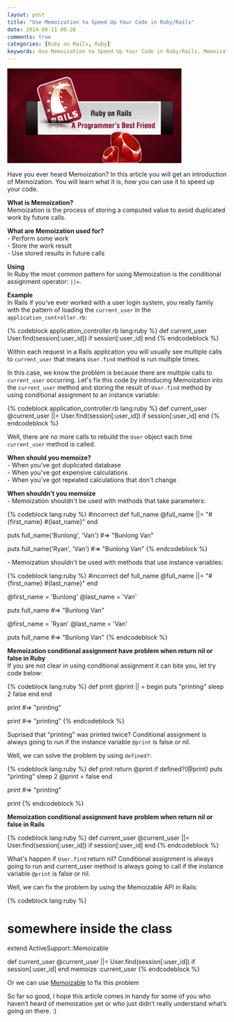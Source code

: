 ```yaml
---
layout: post
title: "Use Memoization to Speed Up Your Code in Ruby/Rails"
date: 2014-08-11 00:28
comments: true
categories: [Ruby on Rails, Ruby]
keywords: Use Memoization to Speed Up Your Code in Ruby/Rails, Memoization Ruby, Ruby Memoization, Memoization Rails, Rails Memoization, Ruby on Rails Memoization, Memoization Ruby on Rails
---
```


<p>
  <img src="/images/ruby_on_rails.png" width="400" />
</p>

<p>
  Have you ever heard Memoization? In this article you will get an introduction of Memoization. You will learn what it is, how you can use it to speed up your code.
</p>

<p>
  <strong>What is Memoization?</strong><br/>
  Memoization is the process of storing a computed value to avoid duplicated work by future calls.
</p>

<p>
  <strong>What are Memoization used for?</strong><br/>
  - Perform some work<br/>
  - Store the work result<br/>
  - Use stored results in future calls
</p>

<p>
  <strong>Using</strong><br/>
  In Ruby the most common pattern for using Memoization is the conditional assignment operator: <code>||=</code>.
</p>

<p>
  <strong>Example</strong><br/>
  In Rails if you've ever worked with a user login system, you really family with the pattern of loading the <code>current_user</code> in the <code>application_controller.rb</code>:
</p>

{% codeblock application_controller.rb lang:ruby %}
def current_user
  User.find(session[:user_id]) if session[:user_id]
end
{% endcodeblock %}

<p>
  Within each request in a Rails application you will usually see multiple calls to <code>current_user</code> that means <code>User.find</code> method is run multiple times.<br/>
</p>

<p>
  In this case, we know the problem is because there are multiple calls to <code>current_user</code> occurring. Let's fix this code by introducing Memoization into the <code>current_user</code> method and storing the result of <code>User.find</code> method by using conditional assignment to an instance variable:
</p>

{% codeblock application_controller.rb lang:ruby %}
def current_user
  @current_user ||= User.find(session[:user_id]) if session[:user_id]
end
{% endcodeblock %}

<p>
  Well, there are no more calls to rebuild the <code>User</code> object each time <code>current_user</code> method is called.
</p>

<p>
  <strong>When should you memoize?</strong><br/>
  - When you've got duplicated database<br/>
  - When you've got expensive calculations<br/>
  - When you've got repeated calculations that don't change<br/>
</p>

<p>
  <strong>When shouldn't you memoize</strong><br/>
  - Memoization shouldn't be used with methods that take parameters:
</p>

{% codeblock lang:ruby %}
#incorrect
def full_name
  @full_name ||= "#{first_name} #{last_name}"
end

puts full_name('Bunlong', 'Van') #=> "Bunlong Van"

puts full_name('Ryan', 'Van') #=> "Bunlong Van"
{% endcodeblock %}

<p>
  - Memoization shouldn't be used with methods that use instance variables:
</p>

{% codeblock lang:ruby %}
#incorrect
def full_name
  @full_name ||= "#{first_name} #{last_name}"
end

@first_name = 'Bunlong'
@last_name = 'Van'

puts full_name #=> "Bunlong Van"

@first_name = 'Ryan'
@last_name = 'Van'

puts full_name #=> "Bunlong Van"
{% endcodeblock %}

<p>
  <strong>Memoization conditional assignment have problem when return nil or false in Ruby</strong><br/>
  If you are not clear in using conditional assignment it can bite you, let try code below:
</p>

{% codeblock lang:ruby %}
def print
  @print || = begin
                puts "printing"
                sleep 2
                false
              end
end

print #=> "printing"

print #=> "printing"
{% endcodeblock %}

<p>
  Suprised that "printing" was printed twice? Conditional assignment is always going to run if the instance variable <code>@print</code> is false or nil.<br/>
</p>

<p>
  Well, we can solve the problem by using <code>defined?</code>:
</p>

{% codeblock lang:ruby %}
def print
  return @print if defined?(@print)
  puts "printing"
  sleep 2
  @print = false
end

print #=> "printing"

print
{% endcodeblock %}

<p>
  <strong>Memoization conditional assignment have problem when return nil or false in Rails</strong><br/>
</p>

{% codeblock lang:ruby %}
def current_user
  @current_user ||= User.find(session[:user_id]) if session[:user_id]
end
{% endcodeblock %}

<p>
  What's happen if <code>User.find</code> return nil? Conditional assignment is always going to run and current_user method is always going to call if the instance variable <code>@print</code> is false or nil.
</p>

<p>
  Well, we can fix the problem by using the Memoizable API in Rails:
</p>

{% codeblock lang:ruby %}

# somewhere inside the class
extend ActiveSupport::Memoizable

def current_user
  @current_user ||= User.find(session[:user_id]) if session[:user_id]
end
memoize :current_user
{% endcodeblock %}

<p>
  Or we can use <a href="https://github.com/dkubb/memoizable" target="_blank">Memoizable</a> to fix this problem
<p>

<p>
  So far so good, I hope this article comes in handy for some of you who haven’t heard of memoization yet or who just didn’t really understand what’s going on there. :)
</p>
